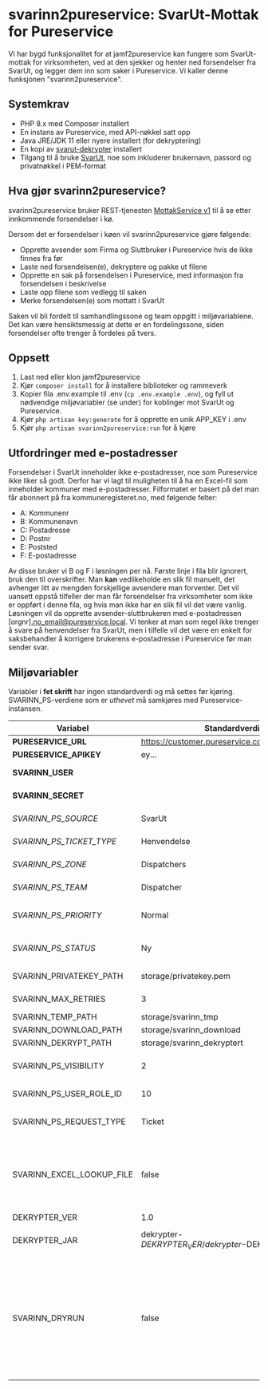 # svarinn2pureservice: SvarUt-Mottak for Pureservice

Vi har bygd funksjonalitet for at jamf2pureservice kan fungere som SvarUt-mottak for virksomheten, ved at den sjekker og henter ned forsendelser fra SvarUt, og legger dem inn som saker i Pureservice. Vi kaller denne funksjonen "svarinn2pureservice".

## Systemkrav

- PHP 8.x med Composer installert
- En instans av Pureservice, med API-nøkkel satt opp
- Java JRE/JDK 11 eller nyere installert (for dekryptering)
- En kopi av [svarut-dekrypter](https://github.com/DirektoratetForByggkvalitet/svarut-dekrypter.git) installert
- Tilgang til å bruke [SvarUt](https://www.ks.no/svarut/), noe som inkluderer brukernavn, passord og privatnøkkel i PEM-format

## Hva gjør svarinn2pureservice?

svarinn2pureservice bruker REST-tjenesten [MottakService v1](https://developers.fiks.ks.no/svarut/integrasjon/mottaksservice-rest/) til å se etter innkommende forsendelser i kø.

Dersom det er forsendelser i køen vil svarinn2pureservice gjøre følgende:

- Opprette avsender som Firma og Sluttbruker i Pureservice hvis de ikke finnes fra før
- Laste ned forsendelsen(e), dekryptere og pakke ut filene
- Opprette en sak på forsendelsen i Pureservice, med informasjon fra forsendelsen i beskrivelse
- Laste opp filene som vedlegg til saken
- Merke forsendelsen(e) som mottatt i SvarUt

Saken vil bli fordelt til samhandlingssone og team oppgitt i miljøvariablene. Det kan være hensiktsmessig at dette er en fordelingssone, siden forsendelser ofte trenger å fordeles på tvers.

## Oppsett

1. Last ned eller klon jamf2pureservice
2. Kjør `composer install` for å installere biblioteker og rammeverk
3. Kopier fila .env.example til .env (`cp .env.example .env`), og fyll ut nødvendige miljøvariabler (se under) for koblinger mot SvarUt og Pureservice.
4. Kjør `php artisan key:generate` for å opprette en unik APP_KEY i .env
5. Kjør `php artisan svarinn2pureservice:run` for å kjøre 

## Utfordringer med e-postadresser

Forsendelser i SvarUt inneholder ikke e-postadresser, noe som Pureservice ikke liker så godt. Derfor har vi lagt til muligheten til å ha en Excel-fil som inneholder kommuner med e-postadresser. Filformatet er basert på det man får abonnert på fra kommuneregisteret.no, med følgende felter:

- A: Kommunenr
- B: Kommunenavn
- C: Postadresse
- D: Postnr
- E: Poststed
- F: E-postadresse

Av disse bruker vi B og F i løsningen per nå. Første linje i fila blir ignorert, bruk den til overskrifter. Man **kan** vedlikeholde en slik fil manuelt, det avhenger litt av mengden forskjellige avsendere man forventer. Det vil uansett oppstå tilfeller der man får forsendelser fra virksomheter som ikke er oppført i denne fila, og hvis man ikke har en slik fil vil det være vanlig. Løsningen vil da opprette avsender-sluttbrukeren med e-postadressen [orgnr].no_email@pureservice.local. Vi tenker at man som regel ikke trenger å svare på henvendelser fra SvarUt, men i tilfelle vil det være en enkelt for saksbehandler å korrigere brukerens e-postadresse i Pureservice før man sender svar.

## Miljøvariabler

Variabler i **fet skrift** har ingen standardverdi og må settes før kjøring. SVARINN_PS-verdiene som er *uthevet* må samkjøres med Pureservice-instansen.

| Variabel | Standardverdi | Beskrivelse |
| ----------- | ----------- | ----------- |
| **PURESERVICE_URL** | https://customer.pureservice.com | Base-adressen til Pureservice-instansen |
| **PURESERVICE_APIKEY** | ey... | API-nøkkel til Pureservice |
| **SVARINN_USER** | | Brukernavn for innlogging til SvarUt MottakService |
| **SVARINN_SECRET** | | Passord for innlogging til SvarUt MottakService |
| *SVARINN_PS_SOURCE* | SvarUt | Navnet til kilden i Pureservice som skal brukes for SvarUt-forsendelser |
| *SVARINN_PS_TICKET_TYPE* | Henvendelse | Navn på sakstypen som skal brukes i Pureservice |
| *SVARINN_PS_ZONE* | Dispatchers | Samhandlingssone-navn som skal brukes for SvarUt-forsendelser |
| *SVARINN_PS_TEAM* | Dispatcher | Team-navn som skal brukes for SvarUt-forsendelser |
| *SVARINN_PS_PRIORITY* | Normal | Navn på prioriteten som skal settes på saken i Pureservice. Må finnes i Pureservice fra før av |
| *SVARINN_PS_STATUS* | Ny | Navn på statusen som skal settes på saken i Pureservice. Må finnes i Pureservice fra før av. |
| SVARINN_PRIVATEKEY_PATH | storage/privatekey.pem | Sti til privat nøkkel for dekryptering av forsendelsesfil |
| SVARINN_MAX_RETRIES | 3 | Hvor mange ganger vi skal prøve forespørsler på nytt før vi gir opp |
| SVARINN_TEMP_PATH | storage/svarinn_tmp | Mappe for utpakking av zip-filer |
| SVARINN_DOWNLOAD_PATH | storage/svarinn_download | Mappe for nedlasting av forsendelsesfil |
| SVARINN_DEKRYPT_PATH | storage/svarinn_dekryptert | Mappe der dekryptert fil havner |
| SVARINN_PS_VISIBILITY | 2 | Setter synlighet for sluttbruker på saken som blir opprettet. Standard (2) er å sette saken "Ikke synlig" |
| SVARINN_PS_USER_ROLE_ID | 10 | Rolle-ID for brukeren som blir opprettet fra forsendelsen. Standard er sluttbruker-rollen |
| SVARINN_PS_REQUEST_TYPE | Ticket | RequestType for forespørselen. Dette er normalt ikke noe man trenger å endre fra standard |
| SVARINN_EXCEL_LOOKUP_FILE | false | Excel-fil lastet ned fra kommuneregisteret.no (inneholder kommunenavn i kolonne B og e-postadresse i kolonne F), lagret under storage (storage/[SVARINN_EXCEL_LOOKUP_FILE]). Sett til false for å slå av funksjonaliteten. |
| DEKRYPTER_VER | 1.0 | Versjonsnummer for dekrypter |
| DEKRYPTER_JAR | dekrypter-$DEKRYPTER_VER/dekrypter-$DEKRYPTER_VER.jar | Sti til dekrypter.jar. Settes automatisk basert på DEKRYPTER_VER, men kan overstyres til en annen lokasjon her |
| SVARINN_DRYRUN | false | Hvis satt til true vil svarinn2pureservice laste ned forsendelser og opprette saker i Pureservice, men vil ikke merke forsendelser som mottatt eller feilet hos SvarUt. Du kan også oppgi et filnavn til en json-fil med [eksempeldata](https://developers.fiks.ks.no/svarut/integrasjon/mottaksservice-rest/) her, men den må i tilfelle inneholde 'downloadUrl' som peker til nedlastbare filer. JSON-fila skal ligge under storage i filstrukturen (storage/{SVARINN_DRYRUN}). Dette er ment å gjøre det enklere og teste funksjonaliteten før driftsetting. |

